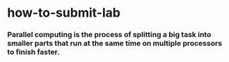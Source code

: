 # how-to-submit-lab
### Parallel computing is the process of splitting a big task into smaller parts that run at the same time on multiple processors to finish faster.